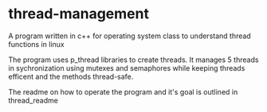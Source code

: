 # thread-management

A program written in c++ for operating system class to understand thread functions in linux

The program uses p_thread libraries to create threads. It manages 5 threads in sychronization using mutexes and semaphores while keeping threads efficent and the methods thread-safe.

The readme on how to operate the program and it's goal is outlined in thread_readme
